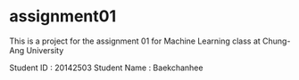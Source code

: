 # assignment01
This is a project for the assignment 01 for Machine Learning class at Chung-Ang University

Student ID : 20142503
Student Name : Baekchanhee
